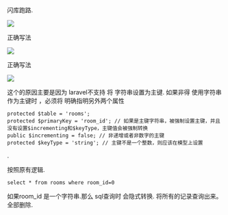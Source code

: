 闪库跑路.

![](.static_images/f68660bd.png)

正确写法

![](.static_images/e9818d79.png)

正确写法

![](.static_images/21a7e7ac.png)

这个的原因主要是因为 laravel不支持 将 字符串设置为主键.
如果非得 使用字符串作为主键时 ，必须将 明确指明另外两个属性

    protected $table = 'rooms';
    protected $primaryKey = 'room_id'; // 如果是主键字符串，被强制设置主键，并且没有设置$incrementing和$keyType，主键值会被强制转换
    public $incrementing = false; // 非递增或者非数字的主键
    protected $keyType = 'string'; // 主键不是一个整数，则应该在模型上设置

. 

按照原有逻辑. 

    select * from rooms where room_id=0
    
如果room_id 是一个字符串.那么 sql查询时 会隐式转换. 将所有的记录查询出来。全部删除.